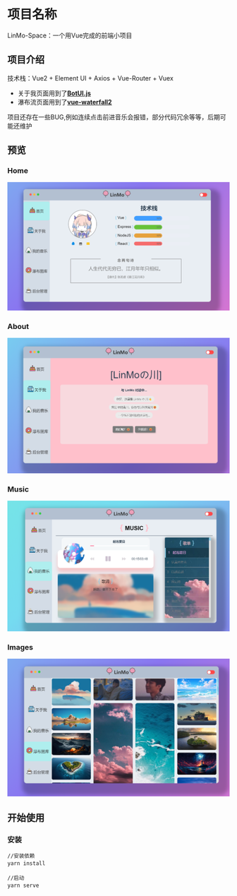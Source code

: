 # 项目名称

LinMo-Space：一个用Vue完成的前端小项目

## 项目介绍

技术栈：Vue2 + Element UI + Axios + Vue-Router + Vuex

- 关于我页面用到了[**BotUI.js**](https://github.com/botui/botui)
- 瀑布流页面用到了[**vue-waterfall2**](https://github.com/AwesomeDevin/vue-waterfall2)

项目还存在一些BUG,例如连续点击前进音乐会报错，部分代码冗余等等，后期可能还维护

## 预览

### Home

![](https://raw.githubusercontent.com/Karensky/myspace-Lin/master/public/imgs/text1.png)

### About

![](https://raw.githubusercontent.com/Karensky/myspace-Lin/master/public/imgs/text2.png)

### Music

![](https://raw.githubusercontent.com/Karensky/myspace-Lin/master/public/imgs/text3.png)

### Images

![](https://raw.githubusercontent.com/Karensky/myspace-Lin/master/public/imgs/text4.png)

## 开始使用

### 安装

```bash
//安装依赖
yarn install

//启动
yarn serve
```
